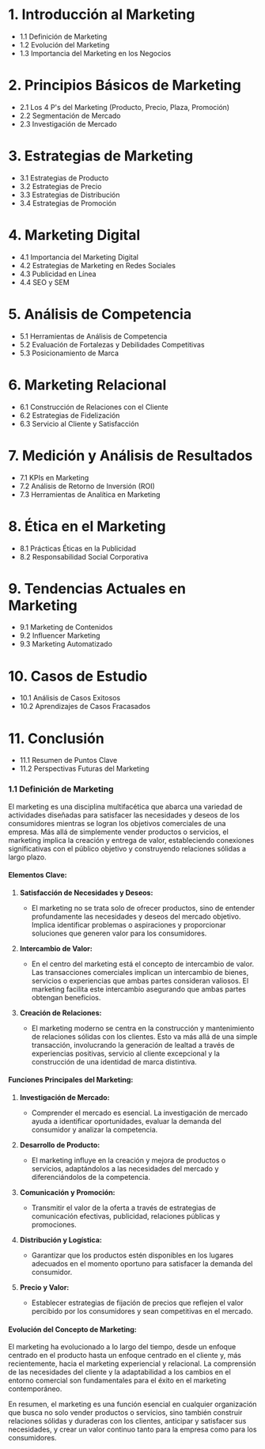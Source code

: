 
# 1. Introducción al Marketing
- 1.1 Definición de Marketing
- 1.2 Evolución del Marketing
- 1.3 Importancia del Marketing en los Negocios

# 2. Principios Básicos de Marketing
- 2.1 Los 4 P's del Marketing (Producto, Precio, Plaza, Promoción)
- 2.2 Segmentación de Mercado
- 2.3 Investigación de Mercado

# 3. Estrategias de Marketing
- 3.1 Estrategias de Producto
- 3.2 Estrategias de Precio
- 3.3 Estrategias de Distribución
- 3.4 Estrategias de Promoción

# 4. Marketing Digital
- 4.1 Importancia del Marketing Digital
- 4.2 Estrategias de Marketing en Redes Sociales
- 4.3 Publicidad en Línea
- 4.4 SEO y SEM

# 5. Análisis de Competencia
- 5.1 Herramientas de Análisis de Competencia
- 5.2 Evaluación de Fortalezas y Debilidades Competitivas
- 5.3 Posicionamiento de Marca

# 6. Marketing Relacional
- 6.1 Construcción de Relaciones con el Cliente
- 6.2 Estrategias de Fidelización
- 6.3 Servicio al Cliente y Satisfacción

# 7. Medición y Análisis de Resultados
- 7.1 KPIs en Marketing
- 7.2 Análisis de Retorno de Inversión (ROI)
- 7.3 Herramientas de Analítica en Marketing

# 8. Ética en el Marketing
- 8.1 Prácticas Éticas en la Publicidad
- 8.2 Responsabilidad Social Corporativa

# 9. Tendencias Actuales en Marketing
- 9.1 Marketing de Contenidos
- 9.2 Influencer Marketing
- 9.3 Marketing Automatizado

# 10. Casos de Estudio
-  10.1 Análisis de Casos Exitosos
-  10.2 Aprendizajes de Casos Fracasados

# 11. Conclusión
-  11.1 Resumen de Puntos Clave
-  11.2 Perspectivas Futuras del Marketing





### 1.1 Definición de Marketing

El marketing es una disciplina multifacética que abarca una variedad de actividades diseñadas para satisfacer las necesidades y deseos de los consumidores mientras se logran los objetivos comerciales de una empresa. Más allá de simplemente vender productos o servicios, el marketing implica la creación y entrega de valor, estableciendo conexiones significativas con el público objetivo y construyendo relaciones sólidas a largo plazo.

#### Elementos Clave:

1. **Satisfacción de Necesidades y Deseos:**
   - El marketing no se trata solo de ofrecer productos, sino de entender profundamente las necesidades y deseos del mercado objetivo. Implica identificar problemas o aspiraciones y proporcionar soluciones que generen valor para los consumidores.

2. **Intercambio de Valor:**
   - En el centro del marketing está el concepto de intercambio de valor. Las transacciones comerciales implican un intercambio de bienes, servicios o experiencias que ambas partes consideran valiosos. El marketing facilita este intercambio asegurando que ambas partes obtengan beneficios.

3. **Creación de Relaciones:**
   - El marketing moderno se centra en la construcción y mantenimiento de relaciones sólidas con los clientes. Esto va más allá de una simple transacción, involucrando la generación de lealtad a través de experiencias positivas, servicio al cliente excepcional y la construcción de una identidad de marca distintiva.

#### Funciones Principales del Marketing:

1. **Investigación de Mercado:**
   - Comprender el mercado es esencial. La investigación de mercado ayuda a identificar oportunidades, evaluar la demanda del consumidor y analizar la competencia.

2. **Desarrollo de Producto:**
   - El marketing influye en la creación y mejora de productos o servicios, adaptándolos a las necesidades del mercado y diferenciándolos de la competencia.

3. **Comunicación y Promoción:**
   - Transmitir el valor de la oferta a través de estrategias de comunicación efectivas, publicidad, relaciones públicas y promociones.

4. **Distribución y Logística:**
   - Garantizar que los productos estén disponibles en los lugares adecuados en el momento oportuno para satisfacer la demanda del consumidor.

5. **Precio y Valor:**
   - Establecer estrategias de fijación de precios que reflejen el valor percibido por los consumidores y sean competitivas en el mercado.

#### Evolución del Concepto de Marketing:

El marketing ha evolucionado a lo largo del tiempo, desde un enfoque centrado en el producto hasta un enfoque centrado en el cliente y, más recientemente, hacia el marketing experiencial y relacional. La comprensión de las necesidades del cliente y la adaptabilidad a los cambios en el entorno comercial son fundamentales para el éxito en el marketing contemporáneo.

En resumen, el marketing es una función esencial en cualquier organización que busca no solo vender productos o servicios, sino también construir relaciones sólidas y duraderas con los clientes, anticipar y satisfacer sus necesidades, y crear un valor continuo tanto para la empresa como para los consumidores.